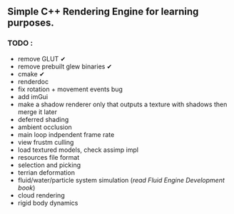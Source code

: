 ## Simple C++ Rendering Engine for learning purposes. 

### TODO :
- remove GLUT ✔
- remove prebuilt glew binaries ✔
- cmake ✔
- renderdoc
- fix rotation + movement events bug
- add imGui
- make a shadow renderer only that outputs a texture with shadows then merge it later
- deferred shading
- ambient occlusion
- main loop indpendent frame rate
- view frustm culling
- load textured models, check assimp impl
- resources file format
- selection and picking
- terrian deformation
- fluid/water/particle system simulation (*read Fluid Engine Development book*)
- cloud rendering
- rigid body dynamics
